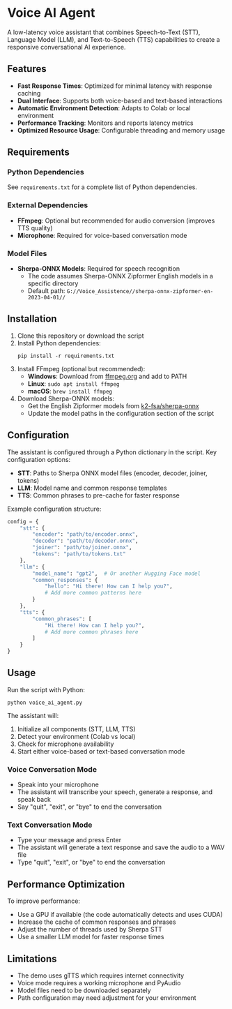 # Voice AI Agent

A low-latency voice assistant that combines Speech-to-Text (STT), Language Model (LLM), and Text-to-Speech (TTS) capabilities to create a responsive conversational AI experience.

## Features

- **Fast Response Times**: Optimized for minimal latency with response caching
- **Dual Interface**: Supports both voice-based and text-based interactions
- **Automatic Environment Detection**: Adapts to Colab or local environment
- **Performance Tracking**: Monitors and reports latency metrics
- **Optimized Resource Usage**: Configurable threading and memory usage

## Requirements

### Python Dependencies
See `requirements.txt` for a complete list of Python dependencies.

### External Dependencies
- **FFmpeg**: Optional but recommended for audio conversion (improves TTS quality)
- **Microphone**: Required for voice-based conversation mode

### Model Files
- **Sherpa-ONNX Models**: Required for speech recognition
  - The code assumes Sherpa-ONNX Zipformer English models in a specific directory
  - Default path: `G://Voice_Assistence//sherpa-onnx-zipformer-en-2023-04-01//`

## Installation

1. Clone this repository or download the script
2. Install Python dependencies:
   ```
   pip install -r requirements.txt
   ```
3. Install FFmpeg (optional but recommended):
   - **Windows**: Download from [ffmpeg.org](https://ffmpeg.org/download.html) and add to PATH
   - **Linux**: `sudo apt install ffmpeg`
   - **macOS**: `brew install ffmpeg`
4. Download Sherpa-ONNX models:
   - Get the English Zipformer models from [k2-fsa/sherpa-onnx](https://github.com/k2-fsa/sherpa-onnx)
   - Update the model paths in the configuration section of the script

## Configuration

The assistant is configured through a Python dictionary in the script. Key configuration options:

- **STT**: Paths to Sherpa ONNX model files (encoder, decoder, joiner, tokens)
- **LLM**: Model name and common response templates
- **TTS**: Common phrases to pre-cache for faster response

Example configuration structure:
```python
config = {
    "stt": {
        "encoder": "path/to/encoder.onnx",
        "decoder": "path/to/decoder.onnx",
        "joiner": "path/to/joiner.onnx",
        "tokens": "path/to/tokens.txt"
    },
    "llm": {
        "model_name": "gpt2",  # Or another Hugging Face model
        "common_responses": {
            "hello": "Hi there! How can I help you?",
            # Add more common patterns here
        }
    },
    "tts": {
        "common_phrases": [
            "Hi there! How can I help you?",
            # Add more common phrases here
        ]
    }
}
```

## Usage

Run the script with Python:

```
python voice_ai_agent.py
```

The assistant will:
1. Initialize all components (STT, LLM, TTS)
2. Detect your environment (Colab vs local)
3. Check for microphone availability
4. Start either voice-based or text-based conversation mode

### Voice Conversation Mode
- Speak into your microphone
- The assistant will transcribe your speech, generate a response, and speak back
- Say "quit", "exit", or "bye" to end the conversation

### Text Conversation Mode
- Type your message and press Enter
- The assistant will generate a text response and save the audio to a WAV file
- Type "quit", "exit", or "bye" to end the conversation

## Performance Optimization

To improve performance:
- Use a GPU if available (the code automatically detects and uses CUDA)
- Increase the cache of common responses and phrases
- Adjust the number of threads used by Sherpa STT
- Use a smaller LLM model for faster response times

## Limitations

- The demo uses gTTS which requires internet connectivity
- Voice mode requires a working microphone and PyAudio
- Model files need to be downloaded separately
- Path configuration may need adjustment for your environment
